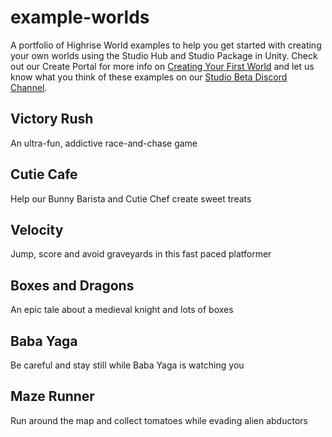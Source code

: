 # example-worlds

A portfolio of Highrise World examples to help you get started with creating your own worlds using the Studio Hub and Studio Package in Unity. Check out our Create Portal for more info on [Creating Your First World](https://create.highrise.game/learn/studio/guides/creating-your-first-world) and let us know what you think of these examples on our [Studio Beta Discord Channel](https://discord.gg/CFpAVvnv).

## Victory Rush
An ultra-fun, addictive race-and-chase game

## Cutie Cafe
Help our Bunny Barista and Cutie Chef create sweet treats

## Velocity
Jump, score and avoid graveyards in this fast paced platformer

## Boxes and Dragons
An epic tale about a medieval knight and lots of boxes

## Baba Yaga
Be careful and stay still while Baba Yaga is watching you

## Maze Runner
Run around the map and collect tomatoes while evading alien abductors
